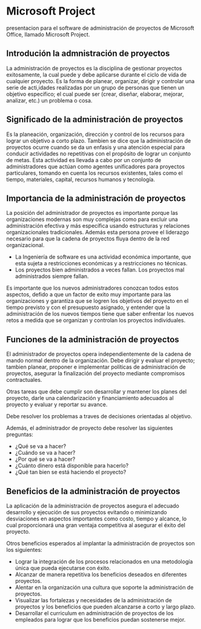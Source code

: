 # Microsoft Project
presentacion para el software de administración de proyectos de Microsoft Office, llamado Microsoft Project.

## Introdución la admnistración de proyectos
La administración de proyectos es la disciplina de gestionar proyectos exitosamente, la cual puede y debe aplicarse durante el ciclo de vida de cualquier proyecto.
Es la forma de planear, organizar, dirigir y controlar una serie de acti,idades realizadas por un grupo de personas que tienen un objetivo especifico; el cual puede ser (crear, diseñar, elaborar, mejorar, analizar, etc.) un problema o cosa.

## Significado de la administración de proyectos
Es la planeación, organización, dirección y control de los recursos para lograr un objetivo a corto plazo.
Tambien se dice que la administración de proyectos ocurre cuando se da un enfasis y una atención especial para conducir actividades no repetitivas con el propósito de lograr un conjunto de metas.
Esta actividad es llevada a cabo por un conjunto de administradores que actúan como agentes unificadores para proyectos particulares, tomando en cuenta los recursos existentes, tales como el tiempo, materiales, capital, recursos humanos y tecnología.

## Importancia de la administración de proyectos
La posición del administrador de proyectos es importante porque las organizaciones modernas son muy complejas como para excluir una administración efectiva y más específica usando estructuras y relaciones organizacionales tradicionales. Además esta persona provee el liderazgo necesario para que la cadena de proyectos fluya dentro de la red organizacional.

 * La Ingeniería de software es una actividad económica importante, que esta sujeta a restricciones económicas y a restricciones no técnicas.
 * Los proyectos bien administrados a veces fallan. Los proyectos mal administrados siempre fallan.

Es importante que los nuevos administradores conozcan todos estos aspectos, defido a que un factor de exito muy importante para las organizaciones y garantiza que se logren los objetivos del proyecto en el tiempo previsto y con el presupuesto asignado, y entender que la administración de los nuevos tiempos tiene que saber enfrentar los nuevos retos a medida que se organizan y controlan los proyectos individuales.

## Funciones de la administración de proyectos
El administrador de proyectos opera independientemente de la cadena de mando normal dentro de la organización. Debe dirigir y evaluar el proyecto; tambien planear, proponer e implementar políticas de administración de proyectos, asegurar la finalización del proyecto mediante compromisos contractuales.

Otras tareas que debe cumplir son desarrollar y mantener los planes del proyecto, darle una calendarización y financiamiento adecuados al proyecto y evaluar y reportar su avance.

Debe resolver los problemas a traves de decisiones orientadas al objetivo.

Además, el administrador de proyecto debe resolver las siguientes preguntas:

* ¿Qué se va a hacer?
* ¿Cuándo se va a hacer?
* ¿Por qué se va a hacer?
* ¿Cuánto dinero está disponible para hacerlo?
* ¿Qué tan bien se está haciendo el proyecto?

## Beneficios de la administración de proyectos
La aplicación de la administración de proyectos asegura el adecuado desarrollo y ejecución de sus proyectos evitando o minimizando desviaciones en aspectos importantes como costo, tiempo y alcance, lo cual proporcionará una gran ventaja competitiva al asegurar el éxito del proyecto.

Otros beneficios esperados al implantar la administración de proyectos son los siguientes:

* Lograr la integración de los procesos relacionados en una metodología única que pueda ejecutarse con éxito.
* Alcanzar de manera repetitiva los beneficios deseados en diferentes proyectos.
* Alentar en la organización una cultura que soporte la administración de proyectos.
* Visualizar las fortalezas y necesidades de la administración de proyectos y los beneficios que pueden alcanzarse a corto y largo plazo.
* Desarrollar el curriculum en administración de proyectos de los empleados para lograr que los beneficios puedan sostenerse mejor.

